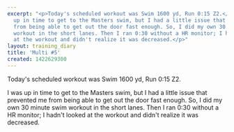 ```yaml
---
excerpt: "<p>Today's scheduled workout was Swim 1600 yd, Run 0:15 Z2.</p><p>I was
  up in time to get to the Masters swim, but I had a little issue that prevented me
  from being able to get out the door fast enough. So, I did my own 30 minute swim
  workout in the short lanes. Then I ran 0:30 without a HR monitor; I hadn't looked
  at the workout and didn't realize it was decreased.</p>"
layout: training_diary
title: 'Multi #5'
created: 1422629300
---
```

<p>Today's scheduled workout was Swim 1600 yd, Run 0:15 Z2.</p><p>I was up in time to get to the Masters swim, but I had a little issue that prevented me from being able to get out the door fast enough. So, I did my own 30 minute swim workout in the short lanes. Then I ran 0:30 without a HR monitor; I hadn't looked at the workout and didn't realize it was decreased.</p>
